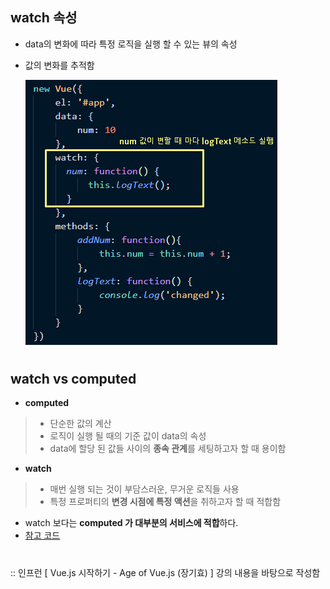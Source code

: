 ## watch 속성
- data의 변화에 따라 특정 로직을 실행 할 수 있는 뷰의 속성
- 값의 변화를 추적함   

  <img src="/Vue/img/watch2.png">

#
## watch vs computed 
- **computed**
> - 단순한 값의 계산
> - 로직이 실행 될 때의 기준 값이 data의 속성 
> - data에 할당 된 값들 사이의 **종속 관계**를 세팅하고자 할 때 용이함 

- **watch**
> - 매번 실행 되는 것이 부담스러운, 무거운 로직들 사용 
> - 특정 프로퍼티의 **변경 시점에 특정 액션**을 취하고자 할 때 적합함   

- watch 보다는 **computed 가 대부분의 서비스에 적합**하다.    
- [참고 코드](https://github.com/friedegg818/TIL/blob/master/Vue/8.%20%ED%85%9C%ED%94%8C%EB%A6%BF%20%EB%AC%B8%EB%B2%95/watch-vs-computed.html) 
#
:: 인프런 [ Vue.js 시작하기 - Age of Vue.js (장기효) ] 강의 내용을 바탕으로 작성함

